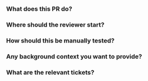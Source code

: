### What does this PR do?

### Where should the reviewer start?

### How should this be manually tested?

### Any background context you want to provide?

### What are the relevant tickets?